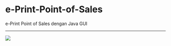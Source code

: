 # e-Print-Point-of-Sales
e-Print Point of Sales dengan Java GUI
<hr>
<img src="https://www.youtube.com/embed/pi9T0XR8I20.jpg" >
